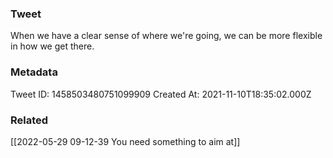 ### Tweet
When we have a clear sense of where we're going, we can be more flexible in how we get there.

### Metadata
Tweet ID: 1458503480751099909
Created At: 2021-11-10T18:35:02.000Z

### Related
[[2022-05-29 09-12-39 You need something to aim at]]


